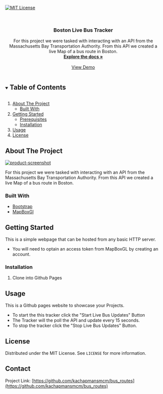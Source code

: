 [![MIT License][license-shield]][license-url]



<!-- PROJECT LOGO -->
<br />

  <h3 align="center">Boston Live Bus Tracker</h3>

  <p align="center">
    For this project we were tasked with interacting with an API from the Massachusetts Bay Transportation Authority. From this API we created a live Map of a bus route in Boston.
    <br />
    <a href="https://github.com/kachapmansmcm/bus_routes"><strong>Explore the docs »</strong></a>
    <br />
    <br />
    <a href="https://kachapmansmcm.github.io/bus_routes/">View Demo</a>
  </p>
</p>



<!-- TABLE OF CONTENTS -->
<details open="open">
  <summary><h2 style="display: inline-block">Table of Contents</h2></summary>
  <ol>
    <li>
      <a href="#about-the-project">About The Project</a>
      <ul>
        <li><a href="#built-with">Built With</a></li>
      </ul>
    </li>
    <li>
      <a href="#getting-started">Getting Started</a>
      <ul>
        <li><a href="#prerequisites">Prerequisites</a></li>
        <li><a href="#installation">Installation</a></li>
      </ul>
    </li>
    <li><a href="#usage">Usage</a></li>
    <li><a href="#license">License</a></li>
  </ol>
</details>



<!-- ABOUT THE PROJECT -->
## About The Project

[![product-screenshot]](https://kachapmansmcm.github.io/bus_routes/)

For this project we were tasked with interacting with an API from the Massachusetts Bay Transportation Authority. From this API we created a live Map of a bus route in Boston.



### Built With

* [Bootstrap](https://getbootstrap.com)
* [MapBoxGl](https://www.mapbox.com/mapbox-gljs)




<!-- GETTING STARTED -->
## Getting Started

This is a simple webpage that can be hosted from any basic HTTP server.
* You will need to optain an access token from MapBoxGL by creating an account.



### Installation

1. Clone into Github Pages


<!-- USAGE EXAMPLES -->
## Usage

This is a Github pages website to showcase your Projects.

* To start the this tracker click the "Start Live Bus Updates" Button
* The Tracker will the poll the API and update every 15 seconds.
* To stop the tracker click the "Stop Live Bus Updates" Button.



<!-- LICENSE -->
## License

Distributed under the MIT License. See `LICENSE` for more information.



<!-- CONTACT -->
## Contact



Project Link: [https://github.com/kachapmansmcm/bus_routes](https://github.com/kachapmansmcm/bus_routes)








<!-- MARKDOWN LINKS & IMAGES -->
<!-- https://www.markdownguide.org/basic-syntax/#reference-style-links -->

[license-shield]: https://img.shields.io/badge/license-MIT-green
[license-url]: https://github.com/kachapmansmcm/kachapmansmcm.github.io/blob/main/LICENSE
[product-screenshot]: https://kachapmansmcm.github.io/assets/img/bus_tracker.png
